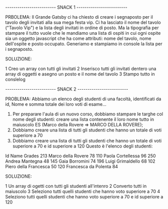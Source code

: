 
------------------------- SNACK 1 -------------------------

PRBOLEMA: Il Grande Gatsby ci ha chiesto di creare i segnaposto per il tavolo degli invitati alla sua mega festa vip.
Ci ha lasciato il nome del tavolo ("Tavolo Vip") e la lista degli invitati in ordine di posto. Ma la tipografia per stampare il tutto vuole che le mandiamo una lista di ospiti in cui ogni ospite sia un oggetto javascript che ha come attributi: nome del tavolo, nome dell'ospite e posto occupato.
Generiamo e stampiamo in console la lista per i segnaposto.

SOLUZIONE: 

1 Creo un array con tutti gli invitati 
2 Inserisco tutti gli invitati dentero una array di oggetti e asegno un posto e il nome del tavolo
3 Stampo tutto in conslelog


------------------------- SNACK 2 -------------------------

PROBLEMA: Abbiamo un elenco degli studenti di una facoltà, identificati da id, Nome e somma totale dei loro voti di esame...
1. Per preparare l'aula di un nuovo corso, dobbiamo stampare le targhe col nome degli studenti: creare una lista contenente il loro nome tutto in maiuscolo
ES (Marco della Rovere => MARCO DELLA ROVERE);
2. Dobbiamo creare una lista di tutti gli studenti che hanno un totale di voti superiore a 70
3. Dobbiamo creare una lista di tutti gli studenti che hanno un totale di voti superiore a 70 e id superiore a 120
Questo è l'elenco degli studenti:

Id  Name                Grades
213 Marco della Rovere      78
110 Paola Cortellessa       96
250 Andrea Mantegna 	    48
145 Gaia Borromini          74
196 Luigi Grimaldello 	    68
102 Piero della Francesca   50
120 Francesca da Polenta    84


SOLUZIONE:

1 Un array di ogetti con tutti gli studenti all'intenro
2 Converto tutti in maiuscolo
3 Seleziono tutti quelli studenti che hanno voto superiore a 70
4 Seleziono tutti quelli studenti che hanno voto superiore a 70 e id superiore a 120  